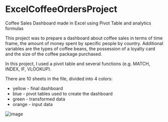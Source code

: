 # ExcelCoffeeOrdersProject
Coffee Sales Dashboard made in Excel using Pivot Table and analytics formulas 

This project was to prepare a dashboard about coffee sales in terms of time frame, the amount of money spent by specific people by country. Additional variables are the types of coffee beans, the possession of a loyalty card and the size of the coffee package purchased.

In this project, I used a pivot table and several functions (e.g. MATCH, INDEX, IF, VLOOKUP).

There are 10 sheets in the file, divided into 4 colors:
- yellow - final dashboard
- blue - pivot tables used to create the dashboard
- green - transformed data
- orange - input data

![image](https://github.com/Dawiden1/ExcelCoffeeOrdersProject/assets/74070701/d4030aa2-d238-4ff1-9d27-aab333b0bcd6)

